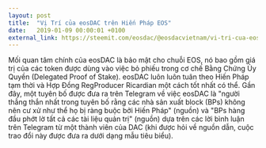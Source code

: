 ```yaml
---
layout: post
title:  "Vị Trí của eosDAC trên Hiến Pháp EOS"
date:   2019-01-09 00:00:01 +0100
external_link: https://steemit.com/eosdac/@eosdacvietnam/vi-tri-cua-eosdac-tren-hiep-phap-eos
---
```

Mối quan tâm chính của eosDAC là bảo mật cho chuỗi EOS, nó bao gồm giá trị của các token được dùng vào việc bỏ phiếu trong cơ chế Bằng Chứng Ủy Quyền (Delegated Proof of Stake). 
eosDAC luôn luôn tuân theo Hiến Pháp tạm thời và Hợp Đồng RegProducer Ricardian một cách tốt nhất có thể. Gần đây, một tuyên bố được đưa ra trên Telegram về việc eosDAC là "người thẳng thắn nhất trong tuyên bố rằng các nhà sản xuất block (BPs) không nên cư xử như thể họ bị ràng buộc bởi Hiến Pháp" (nguồn) và "BPs hàng đầu phớt lờ tất cả các tài liệu quản trị" (nguồn) dựa trên các lời bình luận trên Telegram từ một thành viên của DAC (khi được hỏi về nguồn dẫn, cuộc trao đổi này được đưa ra dưới dạng mẫu tiêu biểu).
